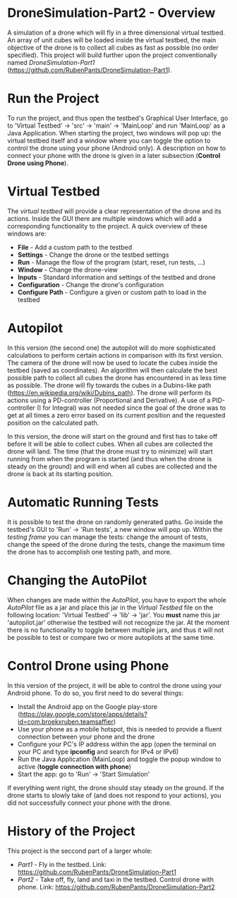 
# DroneSimulation-Part2 - Overview

A simulation of a drone which will fly in a three dimensional virtual testbed. An array of unit cubes will be loaded inside the virtual testbed, the main
objective of the drone is to collect all cubes as fast as possible (no order specified). This project will build further upon the project conventionally
named _DroneSimulation-Part1_ (https://github.com/RubenPants/DroneSimulation-Part1).



# Run the Project

To run the project, and thus open the testbed's Graphical User Interface, go to 'Virtual Testbed' -> 'src' -> 'main' -> 'MainLoop' and run 'MainLoop' as a 
Java Application. When starting the project, two windows will pop up: the virtual testbed itself and a window where you can toggle the option to control the
drone using your phone (Android only). A description on how to connect your phone with the drone is given in a later subsection (__Control Drone using Phone__).



# Virtual Testbed

The _virtual testbed_ will provide a clear representation of the drone and its actions. Inside the GUI there are multiple windows which will add a corresponding
functionality to the project. A quick overview of these windows are:  
* __File__ - Add a custom path to the testbed  
* __Settings__ - Change the drone or the testbed settings
* __Run__ - Manage the flow of the program (start, reset, run tests, ...)
* __Window__ - Change the drone-view
* __Inputs__ - Standard information and settings of the testbed and drone
* __Configuration__ - Change the drone's configuration
* __Configure Path__ - Configure a given or custom path to load in the testbed



# Autopilot

In this version (the second one) the autopilot will do more sophisticated calculations to perform certain actions in comparison with its first version. The
camera of the drone will now be used to locate the cubes inside the testbed (saved as coordinates). An algorithm will then calculate the best possible path
to collect all cubes the drone has encountered in as less time as possible. The drone will fly towards the cubes in a Dubins-like path 
(https://en.wikipedia.org/wiki/Dubins_path). The drone will perform its actions using a PD-controller (Proportional and Derivative). A use of a PID-controller
(I for Integral) was not needed since the goal of the drone was to get at all times a zero error based on its current position and the requested position on
the calculated path.

In this version, the drone will start on the ground and first has to take off before it will be able to collect cubes. When all cubes are collected the drone
will land. The time (that the drone must try to minimize) will start running from when the program is started (and thus when the drone is steady on the
ground) and will end when all cubes are collected and the drone is back at its starting position.



# Automatic Running Tests

It is possible to test the drone on randomly generated paths. Go inside the testbed's GUI to 'Run' -> 'Run tests', a new window will pop up. Within the _testing
frame_ you can manage the tests: change the amount of tests, change the speed of the drone during the tests, change the maximum time the drone has to accomplish
one testing path, and more.



# Changing the AutoPilot

When changes are made within the _AutoPilot_, you have to export the whole _AutoPilot_ file as a jar and place this jar in the _Virtual Testbed_ file on the
following location: 'Virtual Testbed' -> 'lib' -> 'jar'. You __must__ name this jar 'autopilot.jar' otherwise the testbed will not recognize the jar. At the
moment there is no functionality to toggle between multiple jars, and thus it will not be possible to test or compare two or more autopilots at the same time.



# Control Drone using Phone

In this version of the project, it will be able to control the drone using your Android phone. To do so, you first need to do several things:  
* Install the Android app on the Google play-store (https://play.google.com/store/apps/details?id=com.broekxruben.teamsaffier)  
* Use your phone as a mobile hotspot, this is needed to provide a fluent connection between your phone and the drone  
* Configure your PC's IP address within the app (open the terminal on your PC and type __ipconfig__ and search for IPv4 or IPv6)  
* Run the Java Application (MainLoop) and toggle the popup window to active (__toggle connection with phone__)  
* Start the app: go to 'Run' -> 'Start Simulation'

If everything went right, the drone should stay steady on the ground. If the drone starts to slowly take of (and does not respond to your actions), you did not
successfully connect your phone with the drone.



# History of the Project

This project is the seccond part of a larger whole:
* _Part1_ - Fly in the testbed. Link: https://github.com/RubenPants/DroneSimulation-Part1  
* _Part2_ - Take off, fly, land and taxi in the testbed. Control drone with phone. Link: https://github.com/RubenPants/DroneSimulation-Part2  
